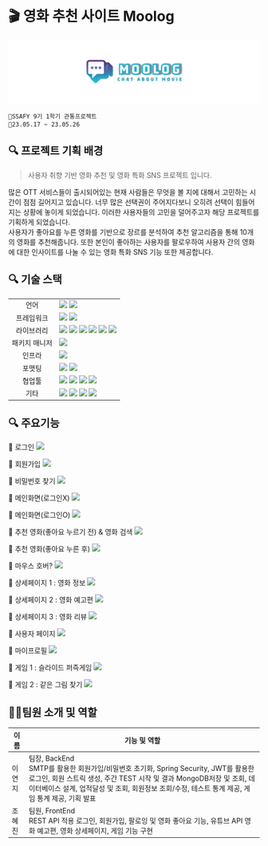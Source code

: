 # 🎬 영화 추천 사이트 Moolog

![logo](./image/logo.png)

    📌SSAFY 9기 1학기 관통프로젝트
    📌23.05.17 ~ 23.05.26

## 🔍 프로젝트 기획 배경

> 사용자 취향 기반 영화 추천 및 영화 특화 SNS 프로젝트 입니다.

많은 OTT 서비스들이 출시되어있는 현재 사람들은 무엇을 볼 지에 대해서 고민하는 시간이 점점 길어지고 있습니다. 너무 많은 선택권이 주어지다보니 오히려 선택이 힘들어지는 상황에 놓이게 되었습니다. 이러한 사용자들의 고민을 덜어주고자 해당 프로젝트를 기획하게 되었습니다.</br>
사용자가 좋아요를 누른 영화를 기반으로 장르를 분석하여 추천 알고리즘을 통해 10개의 영화를 추천해줍니다. 또한 본인이 좋아하는 사용자를 팔로우하여 사용자 간의 영화에 대한 인사이트를 나눌 수 있는 영화 특화 SNS 기능 또한 제공합니다.


## 🔍 기술 스택


<table>
<tr>
 <td align="center">언어</td>
 <td>
  <img src="https://img.shields.io/badge/JavaScript-F7DF1E?style=for-the-badge&logo=JavaScript&logoColor=ffffff"/>
  <img src="https://img.shields.io/badge/Python-3776AB?style=for-the-badge&logo=Python&logoColor=white"/>
    
    
 </td>
</tr>
<tr>
 <td align="center">프레임워크</td>
 <td>
  <img src="https://img.shields.io/badge/Django-092E20?style=for-the-badge&logo=Django&logoColor=ffffff"/>
    <img src="https://img.shields.io/badge/Vue-41B883?style=for-the-badge&logo=vue.js&logoColor=ffffff"/>  
</tr>
<tr>
 <td align="center">라이브러리</td>
 <td>
<img src="https://img.shields.io/badge/vuetify-1867C0?style=for-the-badge&logo=Vuetify&logoColor=ffffff"/>
<img src="https://img.shields.io/badge/bootstrap-7952B3?style=for-the-badge&logo=bootstrap&logoColor=ffffff"/>
<img src="https://img.shields.io/badge/vue router-41B883?style=for-the-badge&logo=&logoColor=ffffff"/>
<img src="https://img.shields.io/badge/lodash-3492FF?style=for-the-badge&logo=lodash&logoColor=ffffff"/>
<img src="https://img.shields.io/badge/axios-5A29E4?style=for-the-badge&logo=axios&logoColor=ffffff"/>
<img src="https://img.shields.io/badge/django allauth-000000?style=for-the-badge&logo=django-allauth&logoColor=ffffff"/>

</tr>
<tr>
 <td align="center">패키지 매니저</td>
 <td>
    <img src="https://img.shields.io/badge/npm-CB3837?style=for-the-badge&logo=npm&logoColor=white">
  </td>
</tr>
<tr>
 <td align="center">인프라</td>
 <td>
  <img src="https://img.shields.io/badge/Sqlite-003B57?style=for-the-badge&logo=SQlite&logoColor=ffffff"/>  
</tr>
<tr>
 <td align="center">포맷팅</td>
 <td>
  <img src="https://img.shields.io/badge/ESLint-4B32C3?style=for-the-badge&logo=ESLint&logoColor=ffffff"/> 
  <img src="https://img.shields.io/badge/Prettier-F7B93E?style=for-the-badge&logo=Prettier&logoColor=ffffff"/> 
  </td>
</tr>

<tr>
 <td align="center">협업툴</td>
 <td>
    <img src="https://img.shields.io/badge/Git-F05032?style=for-the-badge&logo=Git&logoColor=white"/>
    <img src="https://img.shields.io/badge/GitHub-181717?style=for-the-badge&logo=GitHub&logoColor=white"/> 
    <img src="https://img.shields.io/badge/Gitlab-FC6D26?style=for-the-badge&logo=Gitlab&logoColor=white"/> 
    <img src="https://img.shields.io/badge/Mattermost-0058CC?style=for-the-badge&logo=Mattermost&logoColor=white"/> 
 </td>
</tr>
<tr>
 <td align="center">기타</td>
 <td>
    <img src="https://img.shields.io/badge/Figma-F24E1E?style=for-the-badge&logo=Figma&logoColor=white"/>
    <img src="https://img.shields.io/badge/Notion-000000?style=for-the-badge&logo=Notion&logoColor=white"/> 
    <img src="https://img.shields.io/badge/swagger-85EA2D?style=for-the-badge&logo=swagger&logoColor=white"/>
    <img src="https://img.shields.io/badge/postman-FF6C37?style=for-the-badge&logo=postman&logoColor=white"/>
 </td>
</tr>
</table>


## 🔍 주요기능
🎥 로그인
![](./image/)

🎥 회원가입
![](./image/)

🎥 비밀번호 찾기
![](./image/)

🎥 메인화면(로그인X)
![](./image/)

🎥 메인화면(로그인O)
![](./image/)

🎥 추천 영화(좋아요 누르기 전) & 영화 검색
![](./image/)

🎥 추천 영화(좋아요 누른 후)
![](./image/)

🎥 마우스 호버?
![](./image/)

🎥 상세페이지 1 : 영화 정보
![](./image/)

🎥 상세페이지 2 : 영화 예고편
![](./image/)

🎥 상세페이지 3 : 영화 리뷰
![](./image/)

🎥 사용자 페이지
![](./image/)

🎥 마이프로필
![](./image/)

🎥 게임 1 : 슬라이드 퍼즉게임
![](./image/)

🎥 게임 2 : 같은 그림 찾기
![](./image/)

## 🧚‍♀️팀원 소개 및 역할
| 이름 | 기능 및 역할 |
| -------|------------------------------------------------------------------- |
| 이연지 |  팀장, BackEnd </br> SMTP를 활용한 회원가입/비밀번호 초기화, Spring Security, JWT를 활용한 로그인, 회원 스트릭 생성, 주간 TEST 시작 및 결과 MongoDB저장 및 조회, 데이터베이스 설계, 업적달성 및 조회, 회원정보 조회/수정, 테스트 통계 제공, 게임 통계 제공, 기획 발표|
| 조혜진 |  팀원, FrontEnd </br> REST API 적용 로그인, 회원가입, 팔로잉 및 영화 좋아요 기능, 유튜브 API 영화 예고편, 영화 상세페이지, 게임 기능 구현 |